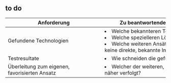 ## to do
|<div style="width:30vw">Anforderung</div>|<div style="width:50vw">Zu beantwortende Fragestellungen + roter Faden</div>|
|---|---|
| Gefundene Technologien | <li>Welche bekannteren Technologien könnten genutzt werden?<li>Welche spezielleren Lösungen und Forschungen gibt es?<li>Welche weiteren Ansätze sind denkbar, aber haben noch keine direkte, bekannte Implementierung? |
| Testresultate | <li>Wie schneiden die gefundenen Lösungen ab? |
| Überleitung zum eigenen, favorisierten Ansatz | <li>Welcher der weiteren, denkbaren Ansätze wird eigenständig näher verfolgt? |